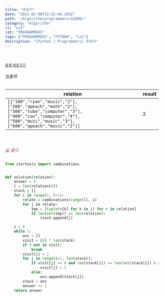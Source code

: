 ```yaml
---
title: "후보키"
date: "2021-02-08T15:32:46.169Z"
path: "/Algorithm/programmers/42890/"
category: "Algorithm"
ci: "Lv2"
cat: "PROGRAMMERS"
tags: ["PROGRAMMERS", "PYTHON", "Lv2"]
description: "[Python | Programmers] 후보키"
---
```


<br />

<a href="https://programmers.co.kr/learn/courses/30/lessons/42890"><small>문제 바로가기</small></a>

###### 입출력

| relation                                                     | result |
| ------------------------------------------------------------ | ------ |
| `[["100","ryan","music","2"],["200","apeach","math","2"],["300","tube","computer","3"],["400","con","computer","4"],["500","muzi","music","3"],["600","apeach","music","2"]]` | 2      |

<br />

##### <h5 style="color:#C587AE;">💻 풀이</h5>

```python
from itertools import combinations


def solution(relation):
    answer = 0
    l = len(relation[0])
    stack = []
    for i in range(1, l+1):
        relate = combinations(range(l), i)
        for j in relate:
            tmp = [tuple(r[k] for k in j) for r in relation]
            if len(set(tmp)) == len(relation):
                stack.append(j)

    i = 0
    while 1:
        ans = []
        visit = [0] * len(stack)
        if 0 not in visit:
            break
        visit[i] = 1
        for j in range(i+1, len(stack)):
            if visit[j] == 0 and len(stack[i]) == len(set(stack[i]) & set(stack[j])):
                visit[j] = 1
            else:
                ans.append(stack[j])
        stack = ans
        answer += 1
    return answer
```

<br />



